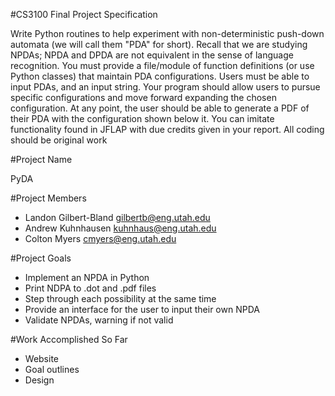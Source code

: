 #CS3100 Final Project Specification

Write Python routines to help experiment with non-deterministic push-down
automata (we will call them "PDA" for short). Recall that we are studying NPDAs;
NPDA and DPDA are not equivalent in the sense of language recognition. You must
provide a file/module of function definitions (or use Python classes) that
maintain PDA configurations. Users must be able to input PDAs, and an input
string. Your program should allow users to pursue specific configurations and
move forward expanding the chosen configuration.  At any point, the user should
be able to generate a PDF of their PDA with the configuration shown below it.
You can imitate functionality found in JFLAP with due credits given in your
report. All coding should be original work

#Project Name

PyDA

#Project Members

* Landon Gilbert-Bland gilbertb@eng.utah.edu
* Andrew Kuhnhausen kuhnhaus@eng.utah.edu
* Colton Myers cmyers@eng.utah.edu

#Project Goals

* Implement an NPDA in Python
* Print NDPA to .dot and .pdf files
* Step through each possibility at the same time
* Provide an interface for the user to input their own NPDA
* Validate NPDAs, warning if not valid

#Work Accomplished So Far

* Website
* Goal outlines
* Design
